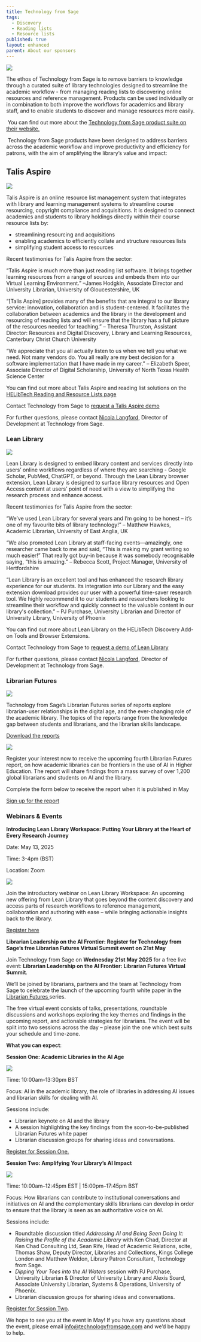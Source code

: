```yaml
---
title: Technology from Sage
tags:
  - Discovery
  - Reading lists
  - Resource lists
published: true
layout: enhanced
parent: About our sponsors
---
```

![](/assets/images/tfs-banner.png)

The ethos of Technology from Sage is to remove barriers to knowledge through a curated suite of library technologies designed to streamline the academic workflow - from managing reading lists to discovering online resources and reference management. Products can be used individually or in combination to both improve the workflows for academics and library staff, and to enable students to discover and manage resources more easily.

 You can find out more about the [Technology from Sage product suite on their website.](https://www.technologyfromsage.com/)

 Technology from Sage products have been designed to address barriers across the academic workflow and improve productivity and efficiency for patrons, with the aim of amplifying the library’s value and impact:

## Talis Aspire

![](/assets/images/ta-banner.png)

Talis Aspire is an online resource list management system that integrates with library and learning management systems to streamline course resourcing, copyright compliance and acquisitions. It is designed to connect academics and students to library holdings directly within their course resource lists by:

* streamlining resourcing and acquisitions 
* enabling academics to efficiently collate and structure resources lists
* simplifying student access to resources

Recent testimonies for Talis Aspire from the sector:

“Talis Aspire is much more than just reading list software. It brings together
learning resources from a range of sources and embeds them into our Virtual Learning Environment.” –James Hodgkin, Associate Director and University Librarian, University of Gloucestershire, UK

“\[Talis Aspire] provides many of the benefits that are integral to our library service:  innovation, collaboration and is student-centered. It facilitates the collaboration between academics and the library in the development and resourcing of reading lists and will ensure that the library has a full picture of the resources needed for teaching.” – Theresa Thurston, Assistant Director: Resources and Digital Discovery, Library and Learning Resources, Canterbury Christ Church University

“We appreciate that you all actually listen to us when we tell you what we need. Not many vendors do. You all really are my best decision for a software implementation that I have made in my career.” – Elizabeth Speer, Associate Director of Digital Scholarship, University of North Texas Health
Science Center

You can find out more about Talis Aspire and reading list solutions on the [HELibTech Reading and Resource Lists page](https://www.helibtech.com/learning-and-teaching/reading-and-resource-lists)

Contact Technology from Sage to [request a Talis Aspire demo
](http://www.technologyfromsage.com/request-a-demo/)

For further questions, please contact [Nicola Langford](mailto:mailtoNicola.Langford@technologyfromsage.com), Director of Development at
Technology from Sage.  

### Lean Library

![](/assets/images/ll-banner.png)

Lean Library is designed to embed library content and services directly into users’ online workflows regardless of where they are searching - Google Scholar, PubMed, ChatGPT, or beyond. Through the Lean Library browser extension, Lean Library is designed to surface library resources and Open Access content at users’ point of need with a view to simplifying the research process and enhance access. 

Recent testimonies for Talis Aspire from the sector:

“We’ve used Lean Library for several years and I’m going to be honest – it’s one of my favourite bits of library technology!” – Matthew Hawkes, Academic Librarian, University of East Anglia, UK

“We also promoted Lean Library at staff-facing events—amazingly, one researcher came back to me and said, “This is making my grant writing so much easier!” That really got buy-in because it was somebody recognisable saying, “this is amazing.” – Rebecca Scott, Project Manager, University of Hertfordshire

“Lean Library is an excellent tool and has enhanced the research library experience for our students. Its integration into our Library and the easy extension download provides our user with a powerful time-saver research tool. We highly recommend it to our students and researchers looking to streamline their workflow and quickly connect to the valuable content in our library's collection.” – PJ Purchase, University Librarian and Director of University Library, University of Phoenix

You can find out more about Lean Library on the HELibTech Discovery Add-on Tools and Browser Extensions.[](https://www.helibtech.com/discovery/)

Contact Technology from Sage to [request a demo of Lean Library](http://www.technologyfromsage.com/request-a-demo/)

For further questions, please contact [Nicola Langford](mailto:mailtoNicola.Langford@technologyfromsage.com), Director of Development at
Technology from Sage.  

### Librarian Futures

![](/assets/images/librarian-futures-reports-banner-1000-x-333-px-.png)

Technology from Sage’s Librarian Futures series of reports explore librarian-user
relationships in the digital age, and the ever-changing role of the academic library. The topics of the reports range from the knowledge gap between students and librarians, and the librarian skills landscape.

[Download the reports](https://www.technologyfromsage.com/whitepapers/)

![](/assets/images/newletter-header-2024-05-23-4x.png)

Register your interest now to receive the upcoming fourth Librarian Futures report, on how academic libraries can be frontiers in the use of AI in Higher Education. The report will share findings from a mass survey of over 1,200 global librarians and students on AI and the library.

Complete the form below to receive the report when it is published in May

[Sign up for the report](https://forms.office.com/r/YnuScFWfVe)

[](https://forms.office.com/r/YnuScFWfVe)

### Webinars & Events

**Introducing Lean Library Workspace: Putting Your Library at the Heart of Every Research Journey**

Date: May 13, 2025

Time: 3-4pm (BST)

Location: Zoom

![](/assets/images/llw-banner-blank.png)

Join the introductory webinar on Lean Library Workspace: An upcoming new offering from Lean Library that goes beyond the content discovery and access parts of research workflows to reference management, collaboration and authoring with ease – while bringing actionable insights back to the library.

[Register here](https://us06web.zoom.us/webinar/register/3717429133830/WN_A1Pq4-FNRJWRTh51NY0O0Q#/registration)

**[](https://us06web.zoom.us/webinar/register/3717429133830/WN_A1Pq4-FNRJWRTh51NY0O0Q#/registration)
Librarian Leadership on the AI Frontier: Register for Technology from Sage’s free Librarian Futures Virtual Summit event on 21st May**

Join Technology from Sage on **Wednesday 21st May 2025** for a free live event: **Librarian Leadership on the AI Frontier: Librarian Futures Virtual Summit**. 

We’ll be joined by librarians, partners and the team at Technology from Sage to celebrate the launch of the upcoming fourth white paper in the [Librarian Futures ](https://www.technologyfromsage.com/whitepapers/)series.

The free virtual event consists of talks, presentations, roundtable discussions and workshops exploring the key themes and findings in the upcoming report, and actionable strategies for librarians. The event will be split into two sessions across the day – please join the one which best suits your schedule and time-zone. 

**What you can expect**:

**Session One: Academic Libraries in the AI Age**

![](/assets/images/summit-1.png)

Time: 10:00am–13:30pm BST

Focus: AI in the academic library, the role of libraries in addressing AI issues and librarian skills for dealing with AI. 

Sessions include:

* Librarian keynote on AI and the library
* A session highlighting the key findings from the soon-to-be-published Librarian Futures white paper
* Librarian discussion groups for sharing ideas and conversations.

[Register for Session One.](https://us06web.zoom.us/webinar/register/9117453235854/WN_I6qMiUlLQQeblyMGuueqWQ)


**Session Two: Amplifying Your Library’s AI Impact**


![](/assets/images/summit-2.png)

Time: 10:00am–12:45pm EST | 15:00pm–17:45pm BST

Focus: How librarians can contribute to institutional conversations and initiatives on AI and the complementary skills librarians can develop in order to ensure that the library is seen as an authoritative voice on AI. 

Sessions include:

* Roundtable discussion titled *Addressing AI and Being Seen Doing It: Raising the Profile of the Academic Library* with Ken Chad, Director at Ken Chad Consulting Ltd, Sean Rife, Head of Academic Relations, scite, Thomas Shaw, Deputy Director, Libraries and Collections, Kings College London and Matthew Weldon, Library Patron Consultant, Technology from Sage.
* *Dipping Your Toes into the AI Waters* session with PJ Purchase, University Librarian & Director of University Library and Alexis Soard, Associate University Librarian, Systems & Operations, University of Phoenix.
* Librarian discussion groups for sharing ideas and conversations.

[Register for Session Two](https://us06web.zoom.us/webinar/register/5817453240405/WN_NPQEcpHIR4uxn4LEh6gXVw).

We hope to see you at the event in May! If you have any questions about the event, please email [info@technologyfromsage.com](mailto:info@technologyfromsage.com) and we’d be happy to help.








[](https://us06web.zoom.us/webinar/register/3717429133830/WN_A1Pq4-FNRJWRTh51NY0O0Q#/registration)
